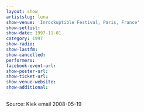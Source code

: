```yaml
---
layout: show
artistslug: luna
show-venue: 'Inrockuptible Festival, Paris, France'
show-setlist: 
show-date: 1997-11-01
category: 1997
show-radio: 
show-lastfm: 
show-cancelled: 
performers: 
facebook-event-url: 
show-poster-url: 
show-ticket-url: 
show-venue-website: 
show-additional: 
---
```


Source: Kiek email 2008-05-19